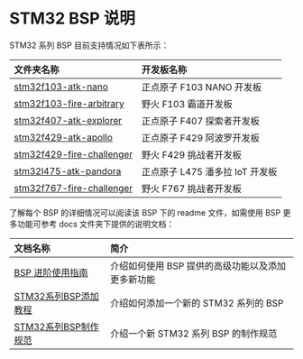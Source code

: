 # STM32 BSP 说明

STM32 系列 BSP 目前支持情况如下表所示：

| 文件夹名称                | 开发板名称                 |
|:------------------------- |:-------------------------- |
| [stm32f103-atk-nano](stm32f103-atk-nano/)        | 正点原子 F103 NANO 开发板  |
| [stm32f103-fire-arbitrary](stm32f103-fire-arbitrary/)  | 野火 F103  霸道开发板      |
| [stm32f407-atk-explorer](stm32f407-atk-explorer/)    | 正点原子 F407 探索者开发板 |
| [stm32f429-atk-apollo](stm32f429-atk-apollo/)      | 正点原子 F429 阿波罗开发板 |
| [stm32f429-fire-challenger](stm32f429-fire-challenger/) | 野火 F429 挑战者开发板     |
| [stm32l475-atk-pandora](stm32l475-atk-pandora/) | 正点原子 L475 潘多拉 IoT 开发板    |
| [stm32f767-fire-challenger](stm32f767-fire-challenger/) | 野火 F767 挑战者开发板     |

了解每个 BSP 的详细情况可以阅读该 BSP 下的 readme 文件，如需使用 BSP 更多功能可参考 docs 文件夹下提供的说明文档：

| 文档名称            | 简介                                              |
|:-------------------- |:------------------------------------------------- |
| [BSP 进阶使用指南](docs/BSP进阶使用指南.md)     | 介绍如何使用 BSP 提供的高级功能以及添加更多新功能 |
| [STM32系列BSP添加教程](docs/STM32系列BSP添加教程.md) | 介绍如何添加一个新的 STM32 系列的 BSP             |
| [STM32系列BSP制作规范](docs/STM32系列BSP制作规范.md) | 介绍一个新 STM32 系列 BSP 的制作规范              |

